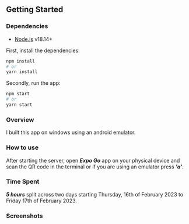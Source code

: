 ## Getting Started

### Dependencies 

  - [Node.js](https://nodejs.org/) v18.14+

First, install the dependencies:

```bash
npm install
# or
yarn install
```

Secondly, run the app:

```bash
npm start
# or
yarn start
```
### Overview
I built this app on windows using an android emulator.
### How to use 
After starting the server, open ***Expo Go*** app on your physical device and scan the QR code in the terminal or if you are using an emulator press ***'a'***.

### Time Spent
  ***5 hours*** split across two days starting Thursday, 16th of February 2023 to Friday 17th of February 2023.
  
  
### Screenshots
